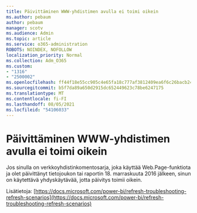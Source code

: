 ```yaml
---
title: Päivittäminen WWW-yhdistimen avulla ei toimi oikein
ms.author: pebaum
author: pebaum
manager: scotv
ms.audience: Admin
ms.topic: article
ms.service: o365-administration
ROBOTS: NOINDEX, NOFOLLOW
localization_priority: Normal
ms.collection: Adm_O365
ms.custom:
- "1316"
- "2500002"
ms.openlocfilehash: ff44f18e55cc905c4e65fa18c777af3812409ea6f6c26bacb24a7758c2749b5a
ms.sourcegitcommit: b5f7da89a650d2915dc652449623c78be6247175
ms.translationtype: MT
ms.contentlocale: fi-FI
ms.lasthandoff: 08/05/2021
ms.locfileid: "54106033"
---
```

# <a name="refresh-using-web-connector-doesnt-work-properly"></a>Päivittäminen WWW-yhdistimen avulla ei toimi oikein

Jos sinulla on verkkoyhdistinkomentosarja, [](https://msdn.microsoft.com/library/mt260924.aspx) joka käyttää Web.Page-funktiota ja olet päivittänyt tietojoukon tai raportin 18. marraskuuta 2016 jälkeen, sinun on käytettävä yhdyskäytävää, jotta päivitys toimii oikein.

Lisätietoja: [https://docs.microsoft.com/power-bi/refresh-troubleshooting-refresh-scenarios](https://docs.microsoft.com/power-bi/refresh-troubleshooting-refresh-scenarios)

